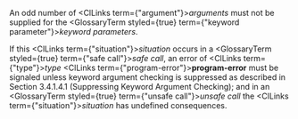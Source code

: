  



An odd number of <ClLinks  term={"argument"}><i>arguments</i></ClLinks> must not be supplied for the <GlossaryTerm styled={true} term={"keyword parameter"}><i>keyword parameters</i></GlossaryTerm>. 



If this <ClLinks  term={"situation"}><i>situation</i></ClLinks> occurs in a <GlossaryTerm styled={true} term={"safe call"}><i>safe call</i></GlossaryTerm>, an error of <ClLinks  term={"type"}><i>type</i></ClLinks> <ClLinks  term={"program-error"}><b>program-error</b></ClLinks> must be signaled unless keyword argument checking is suppressed as described in Section 3.4.1.4.1 (Suppressing Keyword Argument Checking); and in an <GlossaryTerm styled={true} term={"unsafe call"}><i>unsafe call</i></GlossaryTerm> the <ClLinks  term={"situation"}><i>situation</i></ClLinks> has undefined consequences. 



